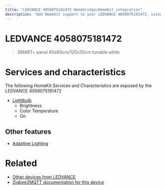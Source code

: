```yaml
---
title: "LEDVANCE 4058075181472 Homebridge/HomeKit integration"
description: "Add HomeKit support to your LEDVANCE 4058075181472, using Homebridge, Zigbee2MQTT and homebridge-z2m."
---
```

<!---
This file has been GENERATED using src/docgen/docgen.ts
DO NOT EDIT THIS FILE MANUALLY!
-->
# LEDVANCE 4058075181472
> SMART+ panel 60x60cm/120x30cm tunable white


# Services and characteristics
The following HomeKit Services and Characteristics are exposed by
the LEDVANCE 4058075181472

* [Lightbulb](../../light.md)
  * Brightness
  * Color Temperature
  * On

## Other features
* [Adaptive Lighting](../../light.md)

# Related
* [Other devices from LEDVANCE](../index.md#ledvance)
* [Zigbee2MQTT documentation for this device](https://www.zigbee2mqtt.io/devices/4058075181472.html)